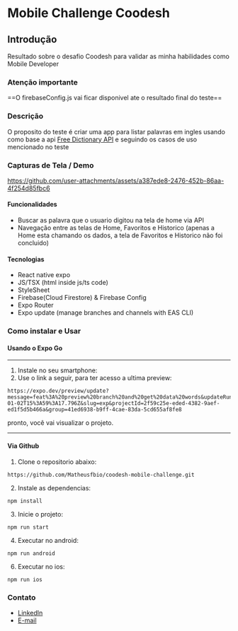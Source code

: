 # Mobile Challenge Coodesh

## Introdução

Resultado sobre o desafio Coodesh para validar as minha habilidades como Mobile Developer

### Atenção importante

==O firebaseConfig.js vai ficar disponivel ate o resultado final do teste==

### Descrição

O proposito do teste é criar uma app para listar palavras em ingles usando como base a api [Free Dictionary API](https://dictionaryapi.dev/) e seguindo os casos de uso mencionado no teste

### Capturas de Tela / Demo

https://github.com/user-attachments/assets/a387ede8-2476-452b-86aa-4f254d85fbc6

#### Funcionalidades

- Buscar as palavra que o usuario digitou na tela de home via API
- Navegação entre as telas de Home, Favoritos e Historico (apenas a Home esta chamando os dados, a tela de Favoritos e Historico não foi concluido)

#### Tecnologias

- React native expo
- JS/TSX (html inside js/ts code)
- StyleSheet
- Firebase(Cloud Firestore) & Firebase Config
- Expo Router
- Expo update (manage branches and channels with EAS CLI)

### Como instalar e Usar

#### Usando o Expo Go

---

1. Instale no seu smartphone:
2. Use o link a seguir, para ter acesso a ultima preview:

```
https://expo.dev/preview/update?message=feat%3A%20preview%20branch%20and%20get%20data%20words&updateRuntimeVersion=1.0.0&createdAt=2025-01-02T15%3A59%3A17.796Z&slug=exp&projectId=2f59c25e-eded-4382-9aef-ed1f5d5b466a&group=41ed6938-b9ff-4cae-83da-5cd655af8fe8
```

pronto, você vai visualizar o projeto.

---

#### Via Github

1. Clone o repositorio abaixo:

```
https://github.com/Matheusfbio/coodesh-mobile-challenge.git
```

2. Instale as dependencias:

```
npm install
```

3. Inicie o projeto:

```
npm run start
```

4. Executar no android:

```
npm run android
```

6. Executar no ios:

```
npm run ios
```

### Contato

- [LinkedIn](https://www.linkedin.com/in/matheus-fabio/)
- [E-mail](matheusfabiors@gmail.com)
